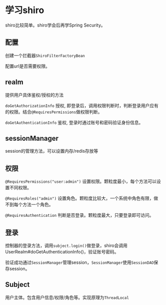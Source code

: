 # 学习shiro

shiro比较简单。shiro学会后再学Spring Security。

## 配置

创建一个拦截器`ShiroFilterFactoryBean`

配置url是否需要权限。

## realm

提供用户具体鉴权/授权的方法

`doGetAuthorizationInfo` 授权, 即登录后，调用权限判断时，判断登录用户应有的权限。结合`@RequiresPermissions`做权限判断。

`doGetAuthenticationInfo` 鉴权, 登录时通过账号和密码验证身份信息。

## sessionManager

session的管理方法，可以设置内存/redis存放等

## 权限

`@RequiresPermissions("user:admin")` 设置权限。颗粒度最小，每个方法可以设置不同权限。

`@RequiresRoles("admin")` 设置角色。颗粒度比较大，一个系统中角色有限，做不到每个方法一个角色。

`@RequiresAuthentication` 判断是否登录。颗粒度最大，只要登录即可访问。

## 登录

控制器的登录方法，调用`subject.login()`做登录，shiro会调用UserRealm#doGetAuthenticationInfo()，验证账号密码。

验证成功通过`SessionManager`管理session，`SessionManager`使用`SessionDAO`保存session。

## Subject

用户主体。包含用户信息/权限/角色等。实现原理为`ThreadLocal`

